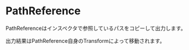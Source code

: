 # PathReference

PathReferenceはインスペクタで参照しているパスをコピーして出力します。

出力結果はPathReference自身のTransformによって移動されます。
